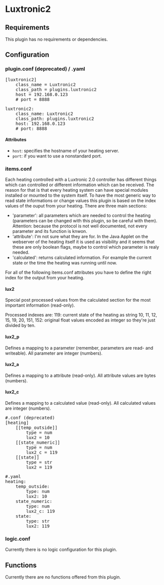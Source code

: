 # Luxtronic2

## Requirements
This plugin has no requirements or dependencies.

## Configuration

### plugin.conf (deprecated) / .yaml

<pre>
[luxtronic2]
    class_name = Luxtronic2
    class_path = plugins.luxtronic2
    host = 192.168.0.123
    # port = 8888
</pre>

<pre>
luxtronic2:
    class_name: Luxtronic2
    class_path: plugins.luxtronic2
    host: 192.168.0.123
    # port: 8888
</pre>

#### Attributes
  * `host`: specifies the hostname of your heating server.
  * `port`: if you want to use a nonstandard port.

### items.conf

Each heating controlled with a Luxtronic 2.0 controller has different things which can controlled or different information which can be received. 
The reason for that is that every heating system can have special modules installed or mounted to the system itself.
To have the most generic way to read state informations or change values this plugin is based on the index values of the ouput from your heating.
There are three main sections:
  * 'parameter': all parameters which are needed to control the heating (parameters can be changed with this plugin, so be careful with them). Attention: because the protocol is not well documented, not every parameter and its function is knwon.
  * 'attribute': I'm not sure what they are for. In the Java Applet on the webserver of the heating itself it is used as visibility and it seems that these are only boolean flags, maybe to control which parameter is realy needed.
  * 'calculated': returns calculated information. For example the current state or the time the heating was running until now.

For all of the following items.conf attributes you have to define the right index for the output from your heating.

#### lux2
Special post processed values from the calculated section for the most important information (read-only).

Processed indexes are:
119: current state of the heating as string
10, 11, 12, 15, 19, 20, 151, 152: original float values encoded as integer so they're just divided by ten.

#### lux2_p
Defines a mapping to a parameter (remember, parameters are read- and writeable). All parameter are integer (numbers).

#### lux2_a
Defines a mapping to a attribute (read-only). All attribute values are bytes (numbers).

#### lux2_c
Defines a mapping to a calculated value (read-only). All calculated values are integer (numbers).

<pre>
#.conf (deprecated)
[heating]
    [[temp_outside]]
        type = num
        lux2 = 10
    [[state_numeric]]
        type = num
        lux2_c = 119
    [[state]]
        type = str
        lux2 = 119
</pre>

<pre>
#.yaml
heating:
    temp_outside:
        type: num
        lux2: 10
    state_numeric:
        type: num
        lux2_c: 119
    state:
        type: str
        lux2: 119
</pre>

### logic.conf

Currently there is no logic configuration for this plugin.

## Functions

Currently there are no functions offered from this plugin.


